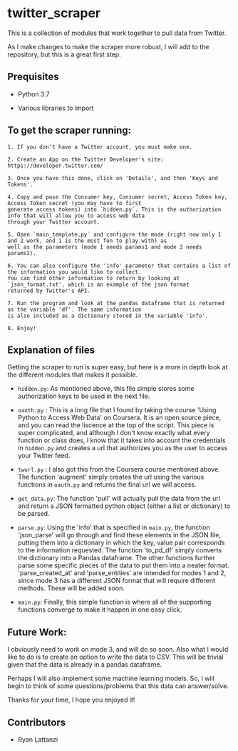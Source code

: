 # twitter_scraper
This is a collection of modules that work together to pull data from Twitter.

As I make changes to make the scraper more robust, I will add to the repository, but this is a great first step.

Prequisites
-----------

- Python 3.7

- Various libraries to import

## To get the scraper running:

    1. If you don't have a Twitter account, you must make one.
    
    2. Create an App on the Twitter Developer's site: https://developer.twitter.com/
    
    3. Once you have this done, click on 'Details', and then 'Keys and Tokens'.
    
    4. Copy and pase the Consumer key, Consumer secret, Access Token key, Access Token secret (you may have to first 
    generate access tokens) into `hidden.py`. This is the authorization info that will allow you to access web data 
    through your Twitter account.
    
    5. Open `main_template.py` and configure the mode (right now only 1 and 2 work, and 1 is the most fun to play with) as 
    well as the parameters (mode 1 needs params1 and mode 2 needs params2).
    
    6. You can also configure the 'info' parameter that contains a list of the information you would like to collect.
    You can find other information to return by looking at `json_format.txt', which is an example of the json format
    returned by Twitter's API.
    
    7. Run the program and look at the pandas dataframe that is returned as the variable 'df'. The same information
    is also included as a dictionary stored in the variable 'info'.
    
    8. Enjoy!
    
Explanation of files
--------
Getting the scraper to run is super easy, but here is a more in depth look at the different modules that makes it possible.

- `hidden.py`: As mentioned above, this file simple stores some authorization keys to be used in the next file.

- `oauth.py` : This is a long file that I found by taking the course 'Using Python to Access Web Data' on Coursera. It is an open source piece, and you can read the liscence at the top of the script. This piece is super complicated, and although I don't know exactly what every function or class does, I know that it takes into account the credentials in `hidden.py` and creates a url that authorizes you as the user to access your Twitter feed.

- `twurl.py` : I also got this from the Coursera course mentioned above. The function 'augment' simply creates the url using the various functions in `oauth.py` and returns the final url we will access.

- `get_data.py`: The function 'pull' will actually pull the data from the url and return a JSON formatted python object (either a list or dictionary) to be parsed.

- `parse.py`: Using the 'info' that is specified in `main.py`, the function 'json_parse' will go through and find these elements in the JSON file, putting them into a dictionary in which the key, value pair corresponds to the information requested. The function 'to_pd_df' simply converts the dictionary into a Pandas dataframe. The other functions further parse some specific pieces of the data to put them into a neater format. 'parse_created_at' and 'parse_entities' are intended for modes 1 and 2, since mode 3 has a different JSON format that will require different methods. These will be added soon.

- `main.py`: Finally, this simple function is where all of the supporting functions converge to make it happen in one easy click.

## Future Work:

I obviously need to work on mode 3, and will do so soon. Also what I would like to do is to create an option to write the data to CSV. This will be trivial given that the data is already in a pandas dataframe.

Perhaps I will also implement some machine learning models. So, I will begin to think of some questions/problems that this data can answer/solve.

Thanks for your time, I hope you enjoyed it!

  
Contributors
--------------

- Ryan Lattanzi
